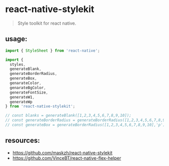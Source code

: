 # react-native-stylekit
> Style toolkit for react native.

## usage:
```js
import { StyleSheet } from 'react-native';

import {
  styles,
  generateBlank,
  generateBorderRadius,
  generateBox,
  genarateColor,
  genarateBgColor,
  generateFontSize,
  generateW1,
  generateWp
} from 'react-native-stylekit';

// const blanks = generateBlank([1,2,3,4,5,6,7,8,9,10]);
// const generateBorderRadius = generateBorderRadius([1,2,3,4,5,6,7,8,9,10]);
// const generateBox = generateBorderRadius([1,2,3,4,5,6,7,8,9,10],'p');
```


## resources:
+ https://github.com/maskzh/react-native-stylekit
+ https://github.com/VinceBT/react-native-flex-helper

